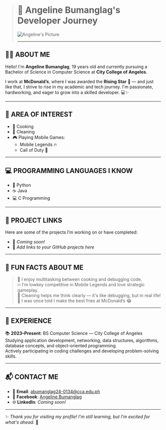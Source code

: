 > # 🌟 Angeline Bumanglag's Developer Journey
> 
> ![Angeline's Picture](https://via.placeholder.com/150) <!-- Replace with your real photo -->
>
> ---

## 👩‍💻 ABOUT ME

Hello! I'm **Angeline Bumanglag**, 19 years old and currently pursuing a Bachelor of Science in Computer Science at **City College of Angeles**.

I work at **McDonald’s**, where I was awarded the **Rising Star** 🌟 — and just like that, I strive to rise in my academic and tech journey. I'm passionate, hardworking, and eager to grow into a skilled developer. 💻✨

---

## 🎯 AREA OF INTEREST

- 🍳 Cooking  
- 🧼 Cleaning  
- 🎮 Playing Mobile Games:
  - Mobile Legends 🔥
  - Call of Duty 🎯

---

## 💻 PROGRAMMING LANGUAGES I KNOW

- 🐍 Python  
- ☕ Java  
- 💻 C Programming  

---

## 🔗 PROJECT LINKS

Here are some of the projects I’m working on or have completed:

- 🚧 *Coming soon!*  
- 📁 *Add links to your GitHub projects here*  

---

## 🤪 FUN FACTS ABOUT ME

> 🍜 I enjoy multitasking between cooking and debugging code.  
> 🔥 I'm lowkey competitive in Mobile Legends and love strategic gameplay.  
> 🧹 Cleaning helps me think clearly — it's like debugging, but in real life!  
> 🍟 I was once told I make the best fries at McDonald’s 😂  

---

## 🧠 EXPERIENCE

📚 **2023–Present**: BS Computer Science — City College of Angeles  
Studying application development, networking, data structures, algorithms,  
database concepts, and object-oriented programming.  
Actively participating in coding challenges and developing problem-solving skills.

---

## 📬 CONTACT ME

- 📧 **Email**: [abumanglag24-0134@cca.edu.ph](mailto:abumanglag24-0134@cca.edu.ph)  
- 👤 **Facebook**: [Angeline Bumanglag](https://www.facebook.com/) <!-- Add your real FB link -->
- 🌐 **LinkedIn**: *Coming soon!*  

---

✨ *Thank you for visiting my profile! I'm still learning, but I'm excited for what's ahead.* 💪
